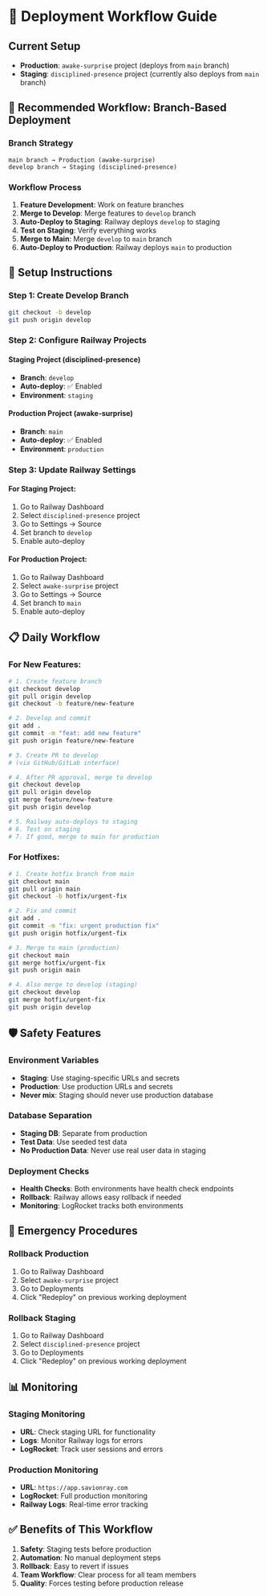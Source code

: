 # 🚀 Deployment Workflow Guide

## Current Setup
- **Production**: `awake-surprise` project (deploys from `main` branch)
- **Staging**: `disciplined-presence` project (currently also deploys from `main` branch)

## 🎯 Recommended Workflow: Branch-Based Deployment

### Branch Strategy
```
main branch → Production (awake-surprise)
develop branch → Staging (disciplined-presence)
```

### Workflow Process
1. **Feature Development**: Work on feature branches
2. **Merge to Develop**: Merge features to `develop` branch
3. **Auto-Deploy to Staging**: Railway deploys `develop` to staging
4. **Test on Staging**: Verify everything works
5. **Merge to Main**: Merge `develop` to `main` branch
6. **Auto-Deploy to Production**: Railway deploys `main` to production

## 🔧 Setup Instructions

### Step 1: Create Develop Branch
```bash
git checkout -b develop
git push origin develop
```

### Step 2: Configure Railway Projects

#### Staging Project (disciplined-presence)
- **Branch**: `develop`
- **Auto-deploy**: ✅ Enabled
- **Environment**: `staging`

#### Production Project (awake-surprise)
- **Branch**: `main`
- **Auto-deploy**: ✅ Enabled
- **Environment**: `production`

### Step 3: Update Railway Settings

#### For Staging Project:
1. Go to Railway Dashboard
2. Select `disciplined-presence` project
3. Go to Settings → Source
4. Set branch to `develop`
5. Enable auto-deploy

#### For Production Project:
1. Go to Railway Dashboard
2. Select `awake-surprise` project
3. Go to Settings → Source
4. Set branch to `main`
5. Enable auto-deploy

## 📋 Daily Workflow

### For New Features:
```bash
# 1. Create feature branch
git checkout develop
git pull origin develop
git checkout -b feature/new-feature

# 2. Develop and commit
git add .
git commit -m "feat: add new feature"
git push origin feature/new-feature

# 3. Create PR to develop
# (via GitHub/GitLab interface)

# 4. After PR approval, merge to develop
git checkout develop
git pull origin develop
git merge feature/new-feature
git push origin develop

# 5. Railway auto-deploys to staging
# 6. Test on staging
# 7. If good, merge to main for production
```

### For Hotfixes:
```bash
# 1. Create hotfix branch from main
git checkout main
git pull origin main
git checkout -b hotfix/urgent-fix

# 2. Fix and commit
git add .
git commit -m "fix: urgent production fix"
git push origin hotfix/urgent-fix

# 3. Merge to main (production)
git checkout main
git merge hotfix/urgent-fix
git push origin main

# 4. Also merge to develop (staging)
git checkout develop
git merge hotfix/urgent-fix
git push origin develop
```

## 🛡️ Safety Features

### Environment Variables
- **Staging**: Use staging-specific URLs and secrets
- **Production**: Use production URLs and secrets
- **Never mix**: Staging should never use production database

### Database Separation
- **Staging DB**: Separate from production
- **Test Data**: Use seeded test data
- **No Production Data**: Never use real user data in staging

### Deployment Checks
- **Health Checks**: Both environments have health check endpoints
- **Rollback**: Railway allows easy rollback if needed
- **Monitoring**: LogRocket tracks both environments

## 🚨 Emergency Procedures

### Rollback Production
1. Go to Railway Dashboard
2. Select `awake-surprise` project
3. Go to Deployments
4. Click "Redeploy" on previous working deployment

### Rollback Staging
1. Go to Railway Dashboard
2. Select `disciplined-presence` project
3. Go to Deployments
4. Click "Redeploy" on previous working deployment

## 📊 Monitoring

### Staging Monitoring
- **URL**: Check staging URL for functionality
- **Logs**: Monitor Railway logs for errors
- **LogRocket**: Track user sessions and errors

### Production Monitoring
- **URL**: `https://app.savionray.com`
- **LogRocket**: Full production monitoring
- **Railway Logs**: Real-time error tracking

## ✅ Benefits of This Workflow

1. **Safety**: Staging tests before production
2. **Automation**: No manual deployment steps
3. **Rollback**: Easy to revert if issues
4. **Team Workflow**: Clear process for all team members
5. **Quality**: Forces testing before production release
